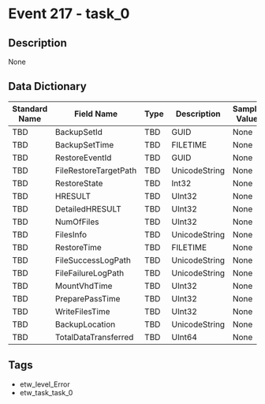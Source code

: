 # Event 217 - task_0

## Description
None

## Data Dictionary
|Standard Name|Field Name|Type|Description|Sample Value|
|---|---|---|---|---|
|TBD|BackupSetId|TBD|GUID|None|None|
|TBD|BackupSetTime|TBD|FILETIME|None|None|
|TBD|RestoreEventId|TBD|GUID|None|None|
|TBD|FileRestoreTargetPath|TBD|UnicodeString|None|None|
|TBD|RestoreState|TBD|Int32|None|None|
|TBD|HRESULT|TBD|UInt32|None|None|
|TBD|DetailedHRESULT|TBD|UInt32|None|None|
|TBD|NumOfFiles|TBD|UInt32|None|None|
|TBD|FilesInfo|TBD|UnicodeString|None|None|
|TBD|RestoreTime|TBD|FILETIME|None|None|
|TBD|FileSuccessLogPath|TBD|UnicodeString|None|None|
|TBD|FileFailureLogPath|TBD|UnicodeString|None|None|
|TBD|MountVhdTime|TBD|UInt32|None|None|
|TBD|PreparePassTime|TBD|UInt32|None|None|
|TBD|WriteFilesTime|TBD|UInt32|None|None|
|TBD|BackupLocation|TBD|UnicodeString|None|None|
|TBD|TotalDataTransferred|TBD|UInt64|None|None|

## Tags
* etw_level_Error
* etw_task_task_0